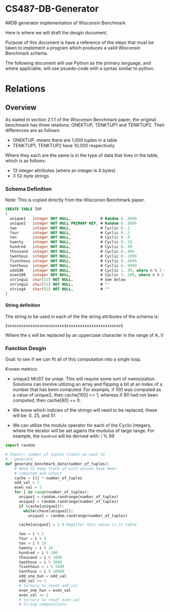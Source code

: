 # CS487-DB-Generator
##DB generator implementation of Wisconsin Benchmark

Here is where we will draft the desgin document.

Purpose of this document is have a reference of the steps that must be taken to implement a program which produces a vaild Wisconsin Benchmark schema.

The following document will use Python as the primary language, and where applicable, will use psuedo-code with a syntax similar to python.

# Relations

## Overview

As stated in section 2.1.1 of the Wisconsin Benchmark paper, the original benchmark has three relations: ONEKTUP, TENKTUP1 and TENKTUP2. Their differences are as follows:

* ONEKTUP, means there are 1,000 tuples in a table
* TENKTUP1, TENKTUP2 have 10,000 respectively

Where they each are the same is in the type of data that lives in the table, which is as follows:

* 13 integer attributes (where an integer is 4 bytes)
* 3 52-byte strings

### Schema Definition

Note: This is copied directly from the Wisconsin Benchmark paper.

```sql
CREATE TABLE TUP
(
  unique1   integer NOT NULL,             # Random 0..9999
  unique2   integer NOT NULL PRIMARY KEY, # Random 0..9999
  two       integer NOT NULL,             # Cyclic 0..1
  four      integer NOT NULL,             # Cyclic 0..3
  ten       integer NOT NULL,             # Cyclic 0..9
  twenty    integer NOT NULL,             # Cyclic 0..19
  hundred   integer NOT NULL,             # Cyclic 0..99
  thousand  integer NOT NULL,             # Cyclic 0..999
  twothous  integer NOT NULL,             # Cyclic 0..1999
  fivethous integer NOT NULL,             # Cyclic 0..4999
  tenthous  integer NOT NULL,             # Cyclic 0..9999
  odd100    integer NOT NULL,             # Cyclic 1..99, where n % 3 == 0
  even100   integer NOT NULL,             # Cyclic 2..100, where n % 2 == 0
  stringu1  char(52) NOT NULL,            # See below
  stringu2  char(52) NOT NULL,            # ""
  string4   char(52) NOT NULL,            # ""
)
```
#### String definition

The string to be used in each of the the string attributes of the schema is:

```$xxxxxxxxxxxxxxxxxxxxxxxxx$xxxxxxxxxxxxxxxxxxxxxxxx$```

Where the `$` will be replaced by an uppercase character in the range of A..V

### Function Desgin

Goal: to see if we can fit all of this computation into a single loop.

Known metrics:

* unique2 MUST be uniqe. This will require some sort of memoization. Solutions can involve utilizing an array and flipping a bit at an index of a number that has been computed. For example, if 100 was computed as a value of unique2, then cache[100] == 1, whereas if 80 had not been computed, then cache[80] == 0.

* We know which indicies of the strings will need to be replaced, these will be: 0, 25, and 51

* We can utilize the modulo operator for each of the Cyclic integers, where the iterator will be set agains the modulus of targe range. For example, the `hundred` will be derived with: i % 99

```python
import random

# Inputs: number of tuples (rows) we want to
#   generate.
def generate_benchmark_data(number_of_tuples):
    # Need to keep track of wich values have been
    # computed and output
    cache = [0] * number_of_tuples
    odd_val = 1
    even_val = 2
    for i in range(number_of_tuples):
      unique1 = random.randrange(number_of_tuples)
      unique2 = random.randrange(number_of_tuples)
      if (cache[unique2]):
        while(chace[unique2]):
          unique2 = random.randrange(number_of_tuples)

      cache[unique2] = 1 # Register this value is in table

      two = i % 2
      four = i % 4
      ten = i % 10
      twenty = i % 20
      hundred = i % 100
      thousand = i % 1000
      twothous = i % 2000
      fivethous = 1 % 5000
      tenthous = i % 10000
      odd_one_hun = odd_val
      odd_val += 2
      # ternary to reset odd_val
      even_one_hun = even_val
      even_val += 2
      # ternary to reset even_val
      # String computations

```